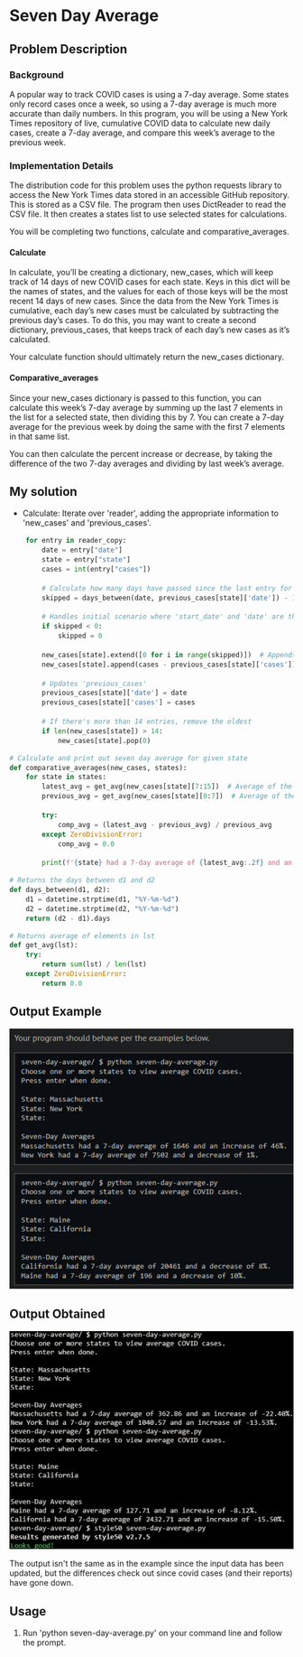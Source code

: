 # Seven Day Average 

## Problem Description

### Background

A popular way to track COVID cases is using a 7-day average. Some states only record cases once a week, so using a 7-day average is much more accurate than daily numbers. In this program, you will be using a New York Times repository of live, cumulative COVID data to calculate new daily cases, create a 7-day average, and compare this week’s average to the previous week.

### Implementation Details

The distribution code for this problem uses the python requests library to access the New York Times data stored in an accessible GitHub repository. This is stored as a CSV file. The program then uses DictReader to read the CSV file. It then creates a states list to use selected states for calculations.

You will be completing two functions, calculate and comparative_averages.

#### Calculate
In calculate, you’ll be creating a dictionary, new_cases, which will keep track of 14 days of new COVID cases for each state. Keys in this dict will be the names of states, and the values for each of those keys will be the most recent 14 days of new cases. Since the data from the New York Times is cumulative, each day’s new cases must be calculated by subtracting the previous day’s cases. To do this, you may want to create a second dictionary, previous_cases, that keeps track of each day’s new cases as it’s calculated.

Your calculate function should ultimately return the new_cases dictionary.

#### Comparative_averages
Since your new_cases dictionary is passed to this function, you can calculate this week’s 7-day average by summing up the last 7 elements in the list for a selected state, then dividing this by 7. You can create a 7-day average for the previous week by doing the same with the first 7 elements in that same list.

You can then calculate the percent increase or decrease, by taking the difference of the two 7-day averages and dividing by last week’s average.

## My solution

- Calculate: Iterate over 'reader', adding the appropriate information to 'new_cases' and 'previous_cases'.

```python
    for entry in reader_copy:
        date = entry["date"]
        state = entry["state"]
        cases = int(entry["cases"])

        # Calculate how many days have passed since the last entry for 'state'
        skipped = days_between(date, previous_cases[state]['date']) - 1

        # Handles initial scenario where 'start_date' and 'date' are the same
        if skipped < 0:
            skipped = 0

        new_cases[state].extend([0 for i in range(skipped)])  # Appends a 0 to the state's cases list for each skipped day
        new_cases[state].append(cases - previous_cases[state]['cases'])  # Apppends the latest entry

        # Updates 'previous_cases'
        previous_cases[state]['date'] = date
        previous_cases[state]['cases'] = cases

        # If there's more than 14 entries, remove the oldest
        if len(new_cases[state]) > 14:
            new_cases[state].pop(0)
```
```python
# Calculate and print out seven day average for given state
def comparative_averages(new_cases, states):
    for state in states:
        latest_avg = get_avg(new_cases[state][7:15])  # Average of the last 7 days
        previous_avg = get_avg(new_cases[state][0:7])  # Average of the 7 days before ^

        try:
            comp_avg = (latest_avg - previous_avg) / previous_avg
        except ZeroDivisionError:
            comp_avg = 0.0

        print(f'{state} had a 7-day average of {latest_avg:.2f} and an increase of {(comp_avg * 100):.2f}%.')
```
```python
# Returns the days between d1 and d2
def days_between(d1, d2):
    d1 = datetime.strptime(d1, "%Y-%m-%d")
    d2 = datetime.strptime(d2, "%Y-%m-%d")
    return (d2 - d1).days
```
```python
# Returns average of elements in lst
def get_avg(lst):
    try:
        return sum(lst) / len(lst)
    except ZeroDivisionError:
        return 0.0
```

## Output Example

![Example](./Resources/OutputExample.png)

## Output Obtained

![As expected](./Resources/OutputObtained.png)

The output isn't the same as in the example since the input data has been updated, but the differences check out since covid cases (and their reports) have gone down.

## Usage

1. Run 'python seven-day-average.py' on your command line and follow the prompt.